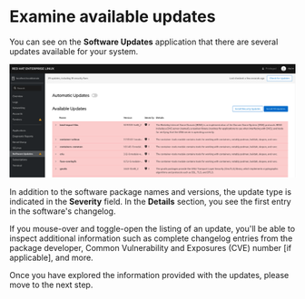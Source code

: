 # Examine available updates

You can see on the **Software Updates** application that there are several updates available for your system.

![Available Software Updates](./assets/Available-Updates.png)

In addition to the software package names and versions, the update type is indicated in the **Severity** field.  In the **Details** section, you see the first entry in the software's changelog. 

If you mouse-over and toggle-open the listing of an update, you'll be able to inspect additional information such as complete changelog entries from the package developer, Common Vulnerability and Exposures (CVE) number [if applicable], and more. 

Once you have explored the information provided with the updates, please move to the next step.
